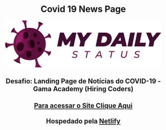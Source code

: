 <h1 align="center"> Covid 19 News Page</h1>

<h4 align="center">
  <a href="#">
    <img src="Desafio-covid-19/images/logo.png" alt="Covid-19 logo">
  </a>
</h4>

<h2 align="center">
  <b>Desafio: Landing Page de Notícias do COVID-19 - Gama Academy (Hiring Coders) </b>
</h2>


<h2 align="center">
  <a href="https://covid-19-daily-status.netlify.app/index.html" target="_blank">
    Para acessar o Site Clique Aqui 
  </a>
  <br><br>
  Hospedado pela
  <a href="https://www.netlify.com/" target="_blank">Netlify</a>
</h2>



